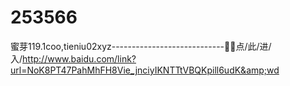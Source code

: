 # 253566
蜜芽119.1coo,tieniu02xyz----------------------------🤰🤰点/此/进/入/http://www.baidu.com/link?url=NoK8PT47PahMhFH8Vie_jnciyIKNTTtVBQKpill6udK&amp;wd
